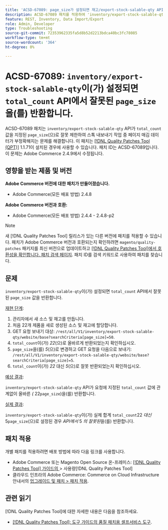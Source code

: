 ```yaml
---
title: 'ACSD-67089: page_size가 설정되면 재고/export-stock-salable-qty API에서 잘못된 total_count를 반환합니다.'
description: ACSD-67089 패치를 적용하여 'inventory/export-stock-salable-qty' API가 'total_count' 값을 지정된 'page_size'로 잘못 제한하여 재고 내보내기 작업 중 페이지 매김이 부정확해지는 Adobe Commerce 문제를 해결합니다.
feature: REST, Inventory, Data Import/Export
role: Admin, Developer
type: Troubleshooting
source-git-commit: 72353962335fa5d8b52d2213bdca40bc3fc78085
workflow-type: tm+mt
source-wordcount: '364'
ht-degree: 0%

---
```


# ACSD-67089: `inventory/export-stock-salable-qty`이(가) 설정되면 `total_count` API에서 잘못된 `page_size`을(를) 반환합니다.

ACSD-67089 패치는 `inventory/export-stock-salable-qty` API가 `total_count` 값을 지정된 `page_size`(으)로 잘못 제한하여 스톡 내보내기 작업 중 페이지 매김 데이터가 부정확해지는 문제를 해결합니다. 이 패치는 [[!DNL Quality Patches Tool (QPT)]](/help/tools/quality-patches-tool/quality-patches-tool-to-self-serve-quality-patches.md) 1.1.71이 설치된 경우에 사용할 수 있습니다. 패치 ID는 ACSD-67089입니다. 이 문제는 Adobe Commerce 2.4.9에서 수정됩니다.

## 영향을 받는 제품 및 버전

**Adobe Commerce 버전에 대한 패치가 만들어졌습니다.**

* Adobe Commerce(모든 배포 방법) 2.4.8

**Adobe Commerce 버전과 호환:**

* Adobe Commerce(모든 배포 방법) 2.4.4 - 2.4.8-p2

>[!NOTE]
>
>새 [!DNL Quality Patches Tool] 릴리스가 있는 다른 버전에 패치를 적용할 수 있습니다. 패치가 Adobe Commerce 버전과 호환되는지 확인하려면 `magento/quality-patches` 패키지를 최신 버전으로 업데이트하고 [[!DNL Quality Patches Tool]에서 호환성을 확인합니다. 패치 검색 페이지](https://experienceleague.adobe.com/tools/commerce-quality-patches/index.html). 패치 ID를 검색 키워드로 사용하여 패치를 찾습니다.

## 문제

`inventory/export-stock-salable-qty`이(가) 설정되면 `total_count` API에서 잘못된 `page_size` 값을 반환합니다.

<u>재현 단계</u>:

1. 관리자에서 새 소스 및 재고를 만듭니다.
1. 처음 22개 제품을 새로 생성된 소스 및 재고에 할당합니다.
1. GET 요청 보내기 대상:
   `/rest/all/V1/inventory/export-stock-salable-qty/website/base?searchCriteria[page_size]=50`.
1. `total_count`이(가) *22*(으)로 올바르게 반환되었는지 확인하십시오.
1. `page_size`을(를) *5*(으)로 변경하고 GET 요청을 다음으로 보내기:
   `/rest/all/V1/inventory/export-stock-salable-qty/website/base?searchCriteria[page_size]=5`.
1. `total_count`이(가) *22* 대신 *5*(으)로 잘못 반환되었는지 확인하십시오.

<u>예상 결과</u>:

`inventory/export-stock-salable-qty` API가 요청에 지정된 `total_count` 값에 관계없이 올바른 *(* 22`page_size`)을(를) 반환합니다.

<u>실제 결과</u>:

`inventory/export-stock-salable-qty`이(가) 실제 합계 `total_count`22 *대신* 5`page_size`(으)로 설정된 경우 *API에서* 5 *의 잘못된*&#x200B;을(를) 반환합니다.

## 패치 적용

개별 패치를 적용하려면 배포 방법에 따라 다음 링크를 사용합니다.

* Adobe Commerce 또는 Magento Open Source 온-프레미스: [[!DNL Quality Patches Tool]  가이드의 &#x200B;](/help/tools/quality-patches-tool/usage.md)> 사용량[!DNL Quality Patches Tool]
* 클라우드 인프라의 Adobe Commerce: Commerce on Cloud Infrastructure 안내서의 [업그레이드 및 패치 > 패치 적용](https://experienceleague.adobe.com/docs/commerce-cloud-service/user-guide/develop/upgrade/apply-patches.html).

## 관련 읽기

[!DNL Quality Patches Tool]에 대한 자세한 내용은 다음을 참조하세요.

* [[!DNL Quality Patches Tool]: 도구 가이드의 품질 패치용 셀프서비스 도구](/help/tools/quality-patches-tool/quality-patches-tool-to-self-serve-quality-patches.md).
